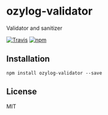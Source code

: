 # ozylog-validator
Validator and sanitizer

[![Travis](https://img.shields.io/travis/ozylog/ozylog-validator.svg?style=flat-square)](https://travis-ci.org/ozylog/ozylog-validator) [![npm](https://img.shields.io/npm/dt/ozylog-validator.svg?style=flat-square)](https://www.npmjs.com/package/ozylog-validator)

## Installation
```npm install ozylog-validator --save```

## License
MIT
